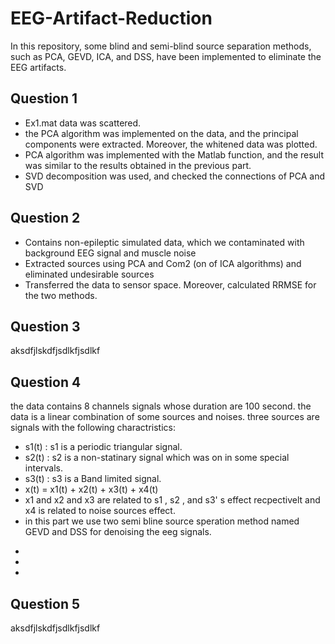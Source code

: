 # EEG-Artifact-Reduction
In this repository, some blind and semi-blind source separation methods, such as PCA, GEVD, ICA, and DSS, have been implemented to eliminate the EEG artifacts.
## Question 1  
- Ex1.mat data was scattered.
- the PCA algorithm was implemented on the data, and the principal components were extracted. Moreover, the whitened data was plotted. 
- PCA algorithm was implemented with the Matlab function, and the result was similar to the results obtained in the previous part.
- SVD decomposition was used, and checked the connections of PCA and SVD
## Question 2  
- Contains non-epileptic simulated data, which we contaminated with background EEG signal and muscle noise
- Extracted sources using PCA and Com2 (on of ICA algorithms) and eliminated undesirable sources
- Transferred the data to sensor space. Moreover, calculated RRMSE for the two methods. 
## Question 3  
aksdfjlskdfjsdlkfjsdlkf
## Question 4  
the data contains 8 channels signals whose duration are 100 second. the data is a linear combination of some sources and noises. three sources are signals with the following charactristics:
* s1(t) : s1 is a periodic triangular signal. 
* s2(t) : s2 is a non-statinary signal which was on in some special intervals.
* s3(t) : s3 is a Band limited signal. 
* x(t) = x1(t) + x2(t) + x3(t) + x4(t) 
* x1 and x2 and x3 are related to s1 , s2 , and s3' s effect recpectivelt and x4 is related to noise sources effect. 
* in this part we use two semi bline source speration method named GEVD and DSS for denoising the eeg signals. 
-
-
-
## Question 5  
aksdfjlskdfjsdlkfjsdlkf





